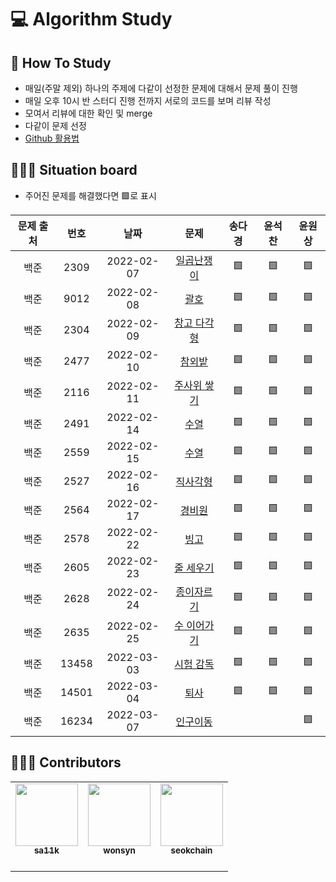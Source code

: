 # 💻 Algorithm Study

## 📄 How To Study
- 매일(주말 제외) 하나의 주제에 다같이 선정한 문제에 대해서 문제 풀이 진행
- 매일 오후 10시 반 스터디 진행 전까지 서로의 코드를 보며 리뷰 작성
- 모여서 리뷰에 대한 확인 및 merge
- 다같이 문제 선정
- [Github 활용법](./docs)

## 🧑🏽‍💻 Situation board
- 주어진 문제를 해결했다면 🟩로 표시

| 문제 출처| 번호     | 날짜     | 문제      | 송다경  | 윤석찬  | 윤원상  |
| :--------: | :--------: | :--------: | :--------: | :-------: | :-------: | :-------: |
| 백준     | 2309     |2022-02-07|[일곱난쟁이](https://www.acmicpc.net/problem/2309) |  🟩   |    🟩   |    🟩 |
| 백준     | 9012     |2022-02-08|[괄호](https://www.acmicpc.net/problem/9012) |  🟩  |  🟩   | 🟩   |
| 백준     | 2304     |2022-02-09|[창고 다각형](https://www.acmicpc.net/problem/2304) |  🟩 | 🟩     | 🟩  |
| 백준     | 2477     |2022-02-10|[참외밭](https://www.acmicpc.net/problem/2477) | 🟩 |  🟩     | 🟩  |
| 백준     | 2116     |2022-02-11|[주사위 쌓기](https://www.acmicpc.net/problem/2116) |  🟩    | 🟩     |  🟩 |
| 백준     | 2491     |2022-02-14|[수열](https://www.acmicpc.net/problem/2491) |  🟩  |  🟩   |  🟩    |
| 백준     | 2559     |2022-02-15|[수열](https://www.acmicpc.net/problem/2559) | 🟩  |  🟩  |  🟩   |
| 백준     | 2527     |2022-02-16|[직사각형](https://www.acmicpc.net/problem/2527) | 🟩 | 🟩    | 🟩  |
| 백준     | 2564     |2022-02-17|[경비원](https://www.acmicpc.net/problem/2564) |   🟩 |   🟩 | 🟩  |
| 백준     | 2578     |2022-02-22|[빙고](https://www.acmicpc.net/problem/2578) |  🟩  |  🟩   | 🟩  |
| 백준     | 2605     |2022-02-23|[줄 세우기](https://www.acmicpc.net/problem/2605) |   🟩 | 🟩  | 🟩 |
| 백준     | 2628     |2022-02-24|[종이자르기](https://www.acmicpc.net/problem/2628) |  🟩  | 🟩 | 🟩 |
| 백준     | 2635     |2022-02-25|[수 이어가기](https://www.acmicpc.net/problem/2635) | 🟩 | 🟩 |🟩|
| 백준     | 13458    |2022-03-03|[시험 감독](https://www.acmicpc.net/problem/13458) |  🟩 | 🟩 | 🟩  |
| 백준     | 14501    |2022-03-04|[퇴사](https://www.acmicpc.net/problem/14501) | 🟩  |🟩  |  🟩  |
| 백준     | 16234    |2022-03-07|[인구이동](https://www.acmicpc.net/problem/16234) |   |  | 🟩   |

## 🙋🏻‍♂️ Contributors

<table>
  <tr>
    <td align="center"><a href="https://github.com/sa11k"><img src="https://avatars.githubusercontent.com/u/63536606?v=4?s=100" width="100px;" alt=""/><br /><sub><b>sa11k</b><br></sub></a><br /></td>
    <td align="center"><a href="https://github.com/wonsyn"><img src="https://avatars.githubusercontent.com/u/82020255?v=4?s=100" width="100px;" alt=""/><br /><sub><b>wonsyn</b><br></sub></a><br /></td>
    <td align="center"><a href="https://github.com/seokchain"><img src="https://avatars.githubusercontent.com/u/98997009?v=4?s=100" width="100px;" alt=""/><br /><sub><b>seokchain</b><br></sub></a><br /></td>
  </tr>
</table>
